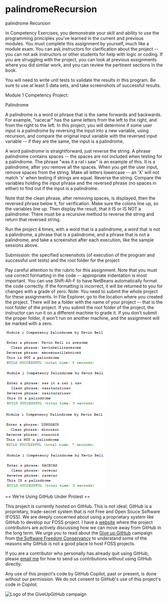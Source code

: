 # palindromeRecursion

palindrome Recursion 

In Competency Exercises, you demonstrate your skill and ability to use the programming principles you've learned in the current and previous modules. You must complete this assignment by yourself, much like a module exam. You can ask instructors for clarification about the project -- you can not ask instructors or other students for help with logic or coding. If you are struggling with the project, you can look at previous assignments where you did similar work, and you can review the pertinent sections in the book.     

You will need to write unit tests to validate the results in this program. Be sure to use at least 5 data sets, and take screenshots of successful results. 

Module 1 Competency Project: 

Palindrome  

A palindrome is a word or phrase that is the same forwards and backwards. For example, "racecar" has the same letters from the left to the right, and from the right to the left. In this project, you will determine if some user input is a palindrome by reversing the input into a new variable, using recursion, and compare the original input variable with the reversed input variable -- if they are the same, the input is a palindrome.  

A word palindrome is straightforward, just reverse the string. A phrase palindrome contains spaces -- the spaces are not included when testing for a palindrome. The phrase "was it a rat i saw" is an example of this. It is a palindrome, after you remove all the spaces. When you get the user input, remove spaces from the string. Make all letters lowercase -- an 'X' will not match 'x' when testing if strings are equal. Reverse the string. Compare the variables holding the input phrase and the reversed phrase (no spaces in either) to find out if the input is a palindrome. 

Note that the clean phrase, after removing spaces, is displayed, then the reversed phrase below it, for verification. Make sure the colons line up, so the variables line up. Then display the result, that it IS or IS NOT a palindrome.  There must be a recursive method to reverse the string and return that reversed string.  

Run the project 4 times, with a word that is a palindrome, a word that is not a palindrome, a phrase that is a palindrome, and a phrase that is not a palindrome, and take a screenshot after each execution, like the sample sessions above.     

Submission: the specified screenshots (of execution of the program and successful unit tests) and the root folder for the project     

Pay careful attention to the rubric for this assignment.  Note that you must use correct formatting in the code -- appropriate indentation is most important. You can use Shift-Alt-F to have NetBeans automatically format the code correctly. If the formatting is incorrect, it will be returned to you for changes with a grade of zero.  Note: You need to submit the whole project for these assignments. In File Explorer, go to the location where you created the project. There will be a folder with the name of your project -- that is the root folder of the project.  If you submit the root folder of the project, the instructor can run it on a different machine to grade it. If you don't submit the proper folder, it won't run on another machine, and the assignment will be marked with a zero. 

![kevinBell](https://github.com/bell-kevin/palindromeRecursion/blob/main/kevinBELLisAwesome.PNG)

![rat](https://github.com/bell-kevin/palindromeRecursion/blob/main/wasItARatISaw.PNG)

![dinosaur](https://github.com/bell-kevin/palindromeRecursion/blob/main/dinosaurNotPalindrome1.PNG)

![raceCar](https://github.com/bell-kevin/palindromeRecursion/blob/main/raceCarPalindrome2.PNG)

== We're Using GitHub Under Protest ==

This project is currently hosted on GitHub.  This is not ideal; GitHub is a
proprietary, trade-secret system that is not Free and Open Souce Software
(FOSS).  We are deeply concerned about using a proprietary system like GitHub
to develop our FOSS project. I have a [website](bellKevin.me) where the
project contributors are actively discussing how we can move away from GitHub
in the long term.  We urge you to read about the [Give up GitHub](https://GiveUpGitHub.org) campaign 
from [the Software Freedom Conservancy](https://sfconservancy.org) to understand some of the reasons why GitHub is not 
a good place to host FOSS projects.

If you are a contributor who personally has already quit using GitHub, please
[email me](bellKevin.me) for how to send us contributions without
using GitHub directly.

Any use of this project's code by GitHub Copilot, past or present, is done
without our permission.  We do not consent to GitHub's use of this project's
code in Copilot.

![Logo of the GiveUpGitHub campaign](https://sfconservancy.org/img/GiveUpGitHub.png)
